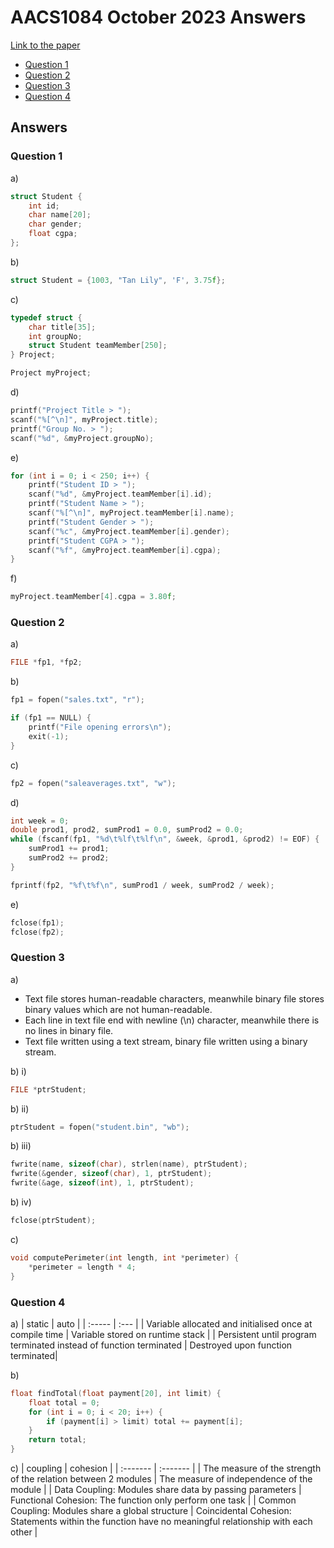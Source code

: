 <!-- @import "[TOC]" {cmd="toc" depthFrom=1 depthTo=6 orderedList=false} -->

# AACS1084 October 2023 Answers

[Link to the paper](https://eprints.tarc.edu.my/26826/1/AACS1084.pdf)

- [Question 1](#question-1)
- [Question 2](#question-2)
- [Question 3](#question-3)
- [Question 4](#question-4)

## Answers

### Question 1

a)

```c
struct Student {
    int id;
    char name[20];
    char gender;
    float cgpa;
};
```

b)

```c
struct Student = {1003, "Tan Lily", 'F', 3.75f};
```

c)

```c
typedef struct {
    char title[35];
    int groupNo;
    struct Student teamMember[250];
} Project;

Project myProject;
```

d)

```c
printf("Project Title > ");
scanf("%[^\n]", myProject.title);
printf("Group No. > ");
scanf("%d", &myProject.groupNo);
```

e)

```c
for (int i = 0; i < 250; i++) {
	printf("Student ID > ");
	scanf("%d", &myProject.teamMember[i].id);
	printf("Student Name > ");
	scanf("%[^\n]", myProject.teamMember[i].name);
	printf("Student Gender > ");
	scanf("%c", &myProject.teamMember[i].gender);
	printf("Student CGPA > ");
	scanf("%f", &myProject.teamMember[i].cgpa);
}
```

f)

```c
myProject.teamMember[4].cgpa = 3.80f;
```

### Question 2

a)

```c
FILE *fp1, *fp2;
```

b)

```c
fp1 = fopen("sales.txt", "r");

if (fp1 == NULL) {
	printf("File opening errors\n");
	exit(-1);
}
```

c)

```c
fp2 = fopen("saleaverages.txt", "w");
```

d)

```c
int week = 0;
double prod1, prod2, sumProd1 = 0.0, sumProd2 = 0.0;
while (fscanf(fp1, "%d\t%lf\t%lf\n", &week, &prod1, &prod2) != EOF) {
	sumProd1 += prod1;
	sumProd2 += prod2;
}

fprintf(fp2, "%f\t%f\n", sumProd1 / week, sumProd2 / week);
```

e)

```c
fclose(fp1);
fclose(fp2);
```

### Question 3

a)

- Text file stores human-readable characters, meanwhile binary file stores binary values which are not human-readable.
- Each line in text file end with newline (\n) character, meanwhile there is no lines in binary file.
- Text file written using a text stream, binary file written using a binary stream.

b) i)

```c
FILE *ptrStudent;
```

b) ii)

```c
ptrStudent = fopen("student.bin", "wb");
```

b) iii)

```c
fwrite(name, sizeof(char), strlen(name), ptrStudent);
fwrite(&gender, sizeof(char), 1, ptrStudent);
fwrite(&age, sizeof(int), 1, ptrStudent);
```

b) iv)

```c
fclose(ptrStudent);
```

c)

```c
void computePerimeter(int length, int *perimeter) {
	*perimeter = length * 4;
}
```

### Question 4

a)
| static | auto |
| :----- | :--- |
| Variable allocated and initialised once at compile time | Variable stored on runtime stack |
| Persistent until program terminated instead of function terminated | Destroyed upon function terminated|

b)

```c
float findTotal(float payment[20], int limit) {
	float total = 0;
	for (int i = 0; i < 20; i++) {
		if (payment[i] > limit) total += payment[i];
	}
	return total;
}
```

c)
| coupling | cohesion |
| :------- | :------- |
| The measure of the strength of the relation between 2 modules | The measure of independence of the module |
| Data Coupling: Modules share data by passing parameters | Functional Cohesion: The function only perform one task |
| Common Coupling: Modules share a global structure | Coincidental Cohesion: Statements within the function have no meaningful relationship with each other |
